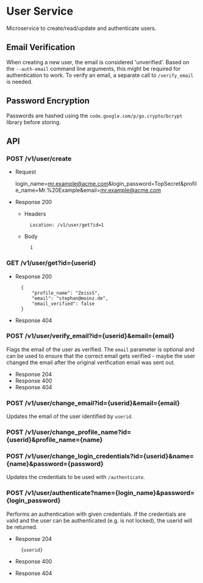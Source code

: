 User Service
============

Microservice to create/read/update and authenticate users.

## Email Verification

When creating a new user, the email is considered 'unverified'. Based on the `--auth-email` command line arguments,
this might be required for authentication to work. To verify an email, a separate call to `/verify_email` is needed.

## Password Encryption

Passwords are hashed using the `code.google.com/p/go.crypto/bcrypt` library before storing.

## API

### POST /v1/user/create

+ Request 

	login_name=mr.example@acme.com&login_password=TopSecret&profile_name=Mr.%20Example&email=mr.example@acme.com

+ Response 200

	+ Headers

			Location: /v1/user/get?id=1

	+ Body

			1


### GET /v1/user/get?id={userid}

+ Response 200

		{
			"profile_name": "ZeissS",
			"email": "stephan@moinz.de",
			"email_verified": false
		}

+ Response 404

### POST /v1/user/verify_email?id={userid}&email={email}

Flags the email of the user as verified. The `email` parameter is optional and can be used to ensure that the correct email
gets verified - maybe the user changed the email after the original verification email was sent out.

+ Response 204
+ Response 400
+ Response 404

### POST /v1/user/change_email?id={userid}&email={email}

Updates the email of the user identified by `userid`.

### POST /v1/user/change_profile_name?id={userid}&profile_name={name}

### POST /v1/user/change_login_credentials?id={userid}&name={name}&password={password}

Updates the credentials to be used with `/authenticate`.

### POST /v1/user/authenticate?name={login_name}&password={login_password}

Performs an authentication with given credentials. If the credentials are valid and the user can be authenticated (e.g. is not locked), the userid will be returned.

+ Response 204

		{userid}

+ Response 400
+ Response 404

